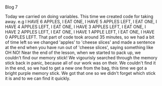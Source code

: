 Blog 7


Today we carried on doing variables. This time we created code for taking away. e.g I HAVE 6 APPLES, I EAT ONE, I HAVE 5 APPLES LEFT, I EAT ONE, I HAVE 4 APPLES LEFT, I EAT ONE, I HAVE 3 APPLES LEFT, I EAT ONE, I HAVE  2 APPLES LEFT, I EAT ONE, I HAVE 1 APPLE LEFT, I EAT ONE, I HAVE 0 APPLES LEFT. That part of code took around 35 minutes, so we had a bit of time left so we changed 'apples' to 'cheese slices' and made a sentence at the end when you have run out of 'cheese slices', saying something like OH NO! Near the end of the lesson, when we started to pack up, we couldn't find our memory stick! We vigourisly searched through the memory stick back in panic, because all of our work was on their. We couldn't find it in the end, so we had to get a new one from the bag, this time we got a bright purple memory stick. We got that one so we didn't forget which stick it is and to we can find it quickly.
